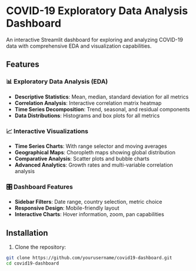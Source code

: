 # COVID-19 Exploratory Data Analysis Dashboard

An interactive Streamlit dashboard for exploring and analyzing COVID-19 data with comprehensive EDA and visualization capabilities.

## Features

### 📊 Exploratory Data Analysis (EDA)
- **Descriptive Statistics**: Mean, median, standard deviation for all metrics
- **Correlation Analysis**: Interactive correlation matrix heatmap
- **Time Series Decomposition**: Trend, seasonal, and residual components
- **Data Distributions**: Histograms and box plots for all metrics

### 📈 Interactive Visualizations
- **Time Series Charts**: With range selector and moving averages
- **Geographical Maps**: Choropleth maps showing global distribution
- **Comparative Analysis**: Scatter plots and bubble charts
- **Advanced Analytics**: Growth rates and multi-variable correlation analysis

### 🎛️ Dashboard Features
- **Sidebar Filters**: Date range, country selection, metric choice
- **Responsive Design**: Mobile-friendly layout
- **Interactive Charts**: Hover information, zoom, pan capabilities

## Installation

1. Clone the repository:
```bash
git clone https://github.com/yourusername/covid19-dashboard.git
cd covid19-dashboard
